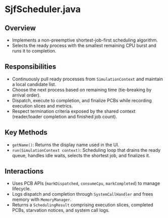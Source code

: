 # SjfScheduler.java

## Overview

- Implements a non-preemptive shortest-job-first scheduling algorithm.
- Selects the ready process with the smallest remaining CPU burst and runs it to completion.

## Responsibilities

- Continuously pull ready processes from `SimulationContext` and maintain a local candidate list.
- Choose the next process based on remaining time (tie-breaking by arrival order).
- Dispatch, execute to completion, and finalize PCBs while recording execution slices and metrics.
- Respect termination criteria exposed by the shared context (reader/loader completion and finished job count).

## Key Methods

- `getName()`: Returns the display name used in the UI.
- `run(SimulationContext context)`: Scheduling loop that drains the ready queue, handles idle waits, selects the shortest job, and finalizes it.

## Interactions

- Uses PCB APIs (`markDispatched`, `consumeCpu`, `markCompleted`) to manage lifecycle.
- Logs dispatch and completion through `SystemCallHandler` and frees memory with `MemoryManager`.
- Returns a `SchedulingResult` comprising execution slices, completed PCBs, starvation notices, and system call logs.
